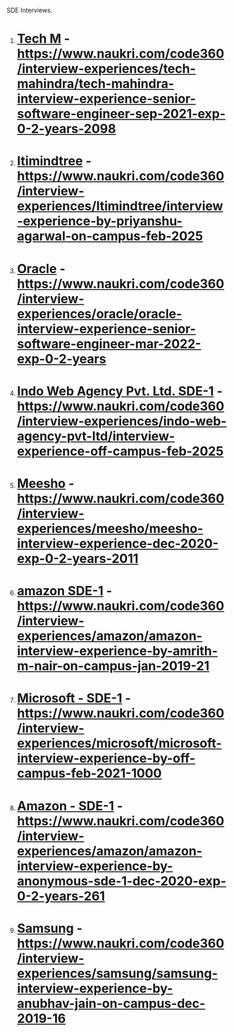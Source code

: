 SDE Interviews.

1. # [Tech M](sde_interviews/techm_1.md) - https://www.naukri.com/code360/interview-experiences/tech-mahindra/tech-mahindra-interview-experience-senior-software-engineer-sep-2021-exp-0-2-years-2098

2. # [ltimindtree](sde_interviews/lti_mindtree_1.md) - https://www.naukri.com/code360/interview-experiences/ltimindtree/interview-experience-by-priyanshu-agarwal-on-campus-feb-2025

3. # [Oracle](sde_interviews/oracle_1.md) - https://www.naukri.com/code360/interview-experiences/oracle/oracle-interview-experience-senior-software-engineer-mar-2022-exp-0-2-years

4. # [Indo Web Agency Pvt. Ltd. SDE-1](sde_interviews/indoweb_1.md) - https://www.naukri.com/code360/interview-experiences/indo-web-agency-pvt-ltd/interview-experience-off-campus-feb-2025

5. # [Meesho](sde_interviews/misho_1.md) - https://www.naukri.com/code360/interview-experiences/meesho/meesho-interview-experience-dec-2020-exp-0-2-years-2011

6. # [amazon SDE-1](sde_interviews/amazon_1.md) - https://www.naukri.com/code360/interview-experiences/amazon/amazon-interview-experience-by-amrith-m-nair-on-campus-jan-2019-21

7. # [Microsoft - SDE-1](sde_interviews/microsoft_1.md) - https://www.naukri.com/code360/interview-experiences/microsoft/microsoft-interview-experience-by-off-campus-feb-2021-1000

8. # [Amazon - SDE-1](sde_interviews/amazon_2.md) - https://www.naukri.com/code360/interview-experiences/amazon/amazon-interview-experience-by-anonymous-sde-1-dec-2020-exp-0-2-years-261

9. # [Samsung](sde_interviews/samsung_1.md) - https://www.naukri.com/code360/interview-experiences/samsung/samsung-interview-experience-by-anubhav-jain-on-campus-dec-2019-16

